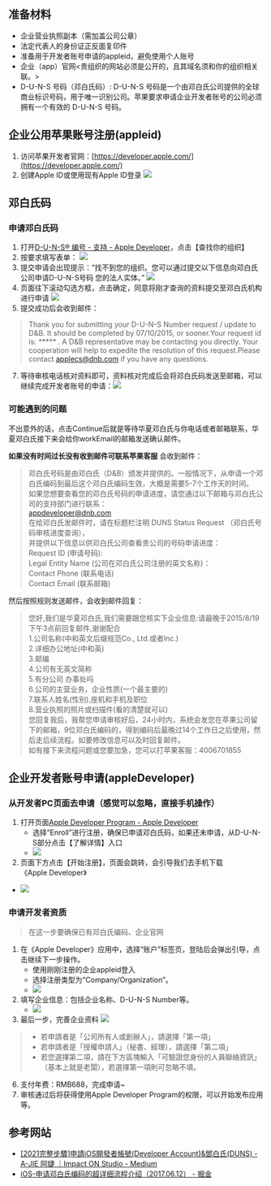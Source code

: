 ## 准备材料
- 企业营业执照副本（需加盖公司公章）
- 法定代表人的身份证正反面复印件
- 准备用于开发者账号申请的appleid，避免使用个人账号
- 企业（app）官网<贵组织的网站必须是公开的，且其域名须和你的组织相关联。>
- D-U-N-S 号码（邓白氏码）: D-U-N-S 号码是一个由邓白氏公司提供的全球商业标识号码，用于唯一识别公司。苹果要求申请企业开发者账号的公司必须拥有一个有效的 D-U-N-S 号码。

## 企业公用苹果账号注册(appleid)
1. 访问苹果开发者官网：[https://developer.apple.com/](https://developer.apple.com/)
2. 创建Apple ID或使用现有Apple ID登录
	![](../../static/docs/Pasted%20image%2020240801141923.png)
## 邓白氏码
### 申请邓白氏码
1. 打开[D-U-N-S® 编号 - 支持 - Apple Developer](https://developer.apple.com/cn/support/D-U-N-S/)，点击【查找你的组织】
2. 按要求填写表单：
	![](../../static/docs/Pasted%20image%2020240801150053.png)
3. 提交申请会出现提示：“找不到您的组织。您可以通过提交以下信息向邓白氏公司申请D-U-N-S号码
您的法人实体。” ![](../../static/docs/Pasted%20image%2020240801150156.png)
5. 页面往下滚动勾选方框，点击确定，同意将刚才查询的资料提交至邓白氏机构进行申请 ![](../../static/docs/Pasted%20image%2020240801150329.png)
6. 提交成功后会收到邮件：
> Thank you for submitting your D-U-N-S Number request / update to D&B. It should be completed by 07/10/2015, or sooner.Your request id is: _*****_ . A D&B representative may be contacting you directly. Your cooperation will help to expedite the resolution of this request.Please contact applecs@dnb.com if you have any questions.
7. 等待审核电话核对资料即可，资料核对完成后会将邓白氏码发送至邮箱，可以继续完成开发者账号的申请：![](../../static/docs/Pasted%20image%2020240801151047.png)
### 可能遇到的问题
不出意外的话，点击Continue后就是等待华夏邓白氏与你电话或者邮箱联系，华夏邓白氏接下来会给你workEmail的邮箱发送确认邮件。
 
 **如果没有时间过长没有收到邮件可联系苹果客服**
会收到邮件：
> 邓白氏号码是由邓白氏（D&B）颁发并提供的。一般情况下，从申请一个邓白氏编码到最后这个邓白氏编码生效，大概是需要5-7个工作天的时间。   
> 如果您想要查看您的邓白氏号码的申请进度，请您通过以下邮箱与邓白氏公司的支持部门进行联系：   
> appdeveloper@dnb.com   
> 在给邓白氏发邮件时，请在标题栏注明 DUNS Status Request （邓白氏号码审核进度查询），   
> 并提供以下信息以供邓白氏公司查看贵公司的号码申请进度：   
> Request ID (申请号码):   
> Legal Entity Name (公司在邓白氏公司注册的英文名称)：   
> Contact Phone (联系电话)   
> Contact Email (联系邮箱)

然后按照规则发送邮件，会收到邮件回复：
> 您好,我们是华夏邓白氏,我们需要跟您核实下企业信息:请最晚于2015/8/19下午3点前回复邮件,谢谢配合   
> 1.公司名称(中和英文后缀规范Co., Ltd.或者Inc.)   
> 2.详细办公地址(中和英)   
> 3.邮编   
> 4.公司有无英文简称   
> 5.有分公司 办事处吗   
> 6.公司的主营业务，企业性质(一个最主要的)   
> 7.联系人姓名(性别),座机和手机及职位   
> 8.营业执照的照片或扫描件(看的清楚就可以)   
> 您回复我后，我帮您申请审核好后，24小时内，系统会发您在苹果公司留下的邮箱，9位邓白氏编码的，得到编码后最晚过14个工作日之后使用，然后走后续流程。如要修改信息可以及时回复邮件。   
> 如有接下来流程问题或您要加急，您可以打苹果客服：4006701855


## 企业开发者账号申请(appleDeveloper)
### 从开发者PC页面去申请（感觉可以忽略，直接手机操作）
1. 打开页面[Apple Developer Program - Apple Developer](https://developer.apple.com/cn/programs/)
    - 选择“Enroll”进行注册，确保已申请邓白氏码，如果还未申请，从D-U-N-S部分点击【了解详情】入口
    - ![](../../static/docs/Pasted%20image%2020240801144412.png)
2. 页面下方点击【开始注册】，页面会跳转，会引导我们去手机下载《Apple Developer》
- ![](../../static/docs/Pasted%20image%2020240801144502.png)
### 申请开发者资质
> 在这一步要确保已有邓白氏编码、企业官网
1. 在《Apple Developer》应用中，选择“账户”标签页，登陆后会弹出引导，点击继续下一步操作。
	- 使用刚刚注册的企业appleid登入
	- 选择注册类型为“Company/Organization”。
	- ![](../../static/docs/Pasted%20image%2020240801144817.png)
4. 填写企业信息：包括企业名称、D-U-N-S Number等。
    - ![](../../static/docs/Pasted%20image%2020240801152147.png)
5. 最后一步，完善企业资料
![](../../static/docs/Pasted%20image%2020240801152355.png)
> - 若申請者是「公司所有人或創辦人」，請選擇「第一項」
> - 若申請者是「授權申請人」（秘書、經理），請選擇「第二項」
> - 若您選擇第二項，請在下方區塊輸入「可驗證您身份的人員聯絡資訊」（基本上就是老闆），若選擇第一項則可忽略不填。
6. 支付年费：RMB688，完成申请~
7. 审核通过后将获得使用Apple Developer Program的权限，可以开始发布应用等。


## 参考网站
- [\[2021完整步驟\]申請iOS開發者帳號(Developer Account)&鄧白氏(DUNS) - A-JIE 阿婕 ｜Impact ON Studio - Medium](https://medium.com/@AJIE-Impact-ON-Studio/2021%E5%AE%8C%E6%95%B4%E6%AD%A5%E9%A9%9F-%E7%94%B3%E8%AB%8Bios%E9%96%8B%E7%99%BC%E8%80%85%E5%B8%B3%E8%99%9F-developer-account-%E9%84%A7%E7%99%BD%E6%B0%8F-duns-%E4%B8%8A-b471fcf9d975)
- [iOS-申请邓白氏编码的超详细流程介绍（2017.06.12） - 掘金](https://juejin.cn/post/6844903661353566215)